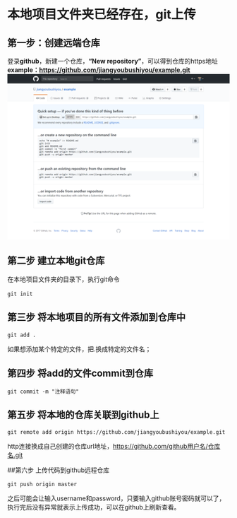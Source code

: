 # 本地项目文件夹已经存在，git上传
## 第一步：创建远端仓库
登录**github**，新建一个仓库，**“New repository”**，可以得到仓库的https地址**example：https://github.com/jiangyoubushiyou/example.git**
![](img/step1.png)
## 第二步 建立本地git仓库
在本地项目文件夹的目录下，执行git命令

```git init ```
## 第三步 将本地项目的所有文件添加到仓库中
```
git add .
```

如果想添加某个特定的文件，把.换成特定的文件名；
## 第四步 将add的文件commit到仓库
```
git commit -m "注释语句"
```
## 第五步 将本地的仓库关联到github上
```
git remote add origin https://github.com/jiangyoubushiyou/example.git
```

http连接换成自己创建的仓库url地址，https://github.com/github用户名/仓库名.git

##第六步 上传代码到github远程仓库
```
git push origin master
```

之后可能会让输入username和password，只要输入github账号密码就可以了，执行完后没有异常就表示上传成功，可以在github上刷新查看。